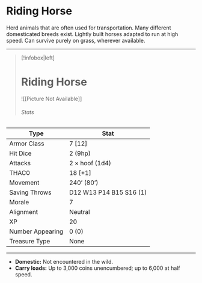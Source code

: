 # Riding Horse

Herd animals that are often used for transportation. Many different domesticated breeds exist.
Lightly built horses adapted to run at high speed. Can survive purely on grass, wherever available.

------
> [!infobox|left] 
>  # Riding Horse 
>  ![[Picture Not Available]] 
>  ###### Stats 
| Type                    | Stat        |
| ---------------- | ------------------------------ |
| Armor Class     | 7 [12]                  |
| Hit Dice         | 2 (9hp)                 |
| Attacks          | 2 × hoof (1d4)          |
| THAC0            | 18 [+1]                 |
| Movement         | 240’ (80’)              |
| Saving Throws    | D12 W13 P14 B15 S16 (1) |
| Morale           | 7                       |
| Alignment        | Neutral                 |
| XP               | 20                      |
| Number Appearing | 0 (0)                   |
| Treasure Type    | None                    |

------

- **Domestic:** Not encountered in the wild.
- **Carry loads:** Up to 3,000 coins unencumbered; up to 6,000 at half speed.

